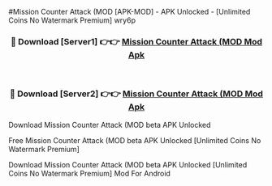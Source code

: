 #Mission Counter Attack (MOD [APK-MOD] - APK Unlocked - [Unlimited Coins No Watermark Premium] wry6p



<div align="center">

<h3>🔴 Download [Server1] 👉👉 <a href="https://momento.my/?title=Mission_Counter_Attack_(MOD">Mission Counter Attack (MOD Mod Apk</a></h3><br>

<h3>🔴 Download [Server2] 👉👉 <a href="https://momento.my/?title=Mission_Counter_Attack_(MOD">Mission Counter Attack (MOD Mod Apk</a></h3>
</div>



Download Mission Counter Attack (MOD beta APK Unlocked

Free Mission Counter Attack (MOD beta APK Unlocked [Unlimited Coins No Watermark Premium]

Download Mission Counter Attack (MOD beta APK Unlocked [Unlimited Coins No Watermark Premium] Mod For Android
